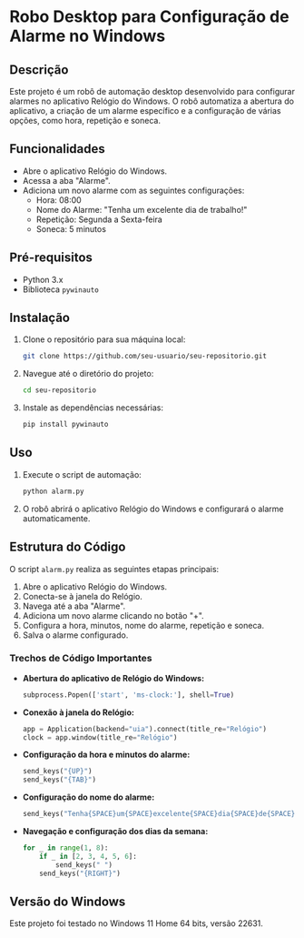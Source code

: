 # Robo Desktop para Configuração de Alarme no Windows

## Descrição

Este projeto é um robô de automação desktop desenvolvido para configurar alarmes no aplicativo Relógio do Windows. O robô automatiza a abertura do aplicativo, a criação de um alarme específico e a configuração de várias opções, como hora, repetição e soneca.

## Funcionalidades

- Abre o aplicativo Relógio do Windows.
- Acessa a aba "Alarme".
- Adiciona um novo alarme com as seguintes configurações:
  - Hora: 08:00
  - Nome do Alarme: "Tenha um excelente dia de trabalho!"
  - Repetição: Segunda a Sexta-feira
  - Soneca: 5 minutos

## Pré-requisitos

- Python 3.x
- Biblioteca `pywinauto`

## Instalação

1. Clone o repositório para sua máquina local:
   ```bash
   git clone https://github.com/seu-usuario/seu-repositorio.git
   ```

2. Navegue até o diretório do projeto:
   ```bash
   cd seu-repositorio
   ```

3. Instale as dependências necessárias:
   ```bash
   pip install pywinauto
   ```

## Uso

1. Execute o script de automação:
   ```bash
   python alarm.py
   ```

2. O robô abrirá o aplicativo Relógio do Windows e configurará o alarme automaticamente.

## Estrutura do Código

O script `alarm.py` realiza as seguintes etapas principais:

1. Abre o aplicativo Relógio do Windows.
2. Conecta-se à janela do Relógio.
3. Navega até a aba "Alarme".
4. Adiciona um novo alarme clicando no botão "+".
5. Configura a hora, minutos, nome do alarme, repetição e soneca.
6. Salva o alarme configurado.

### Trechos de Código Importantes

- **Abertura do aplicativo de Relógio do Windows:**
  ```python
  subprocess.Popen(['start', 'ms-clock:'], shell=True)
  ```

- **Conexão à janela do Relógio:**
  ```python
  app = Application(backend="uia").connect(title_re="Relógio")
  clock = app.window(title_re="Relógio")
  ```

- **Configuração da hora e minutos do alarme:**
  ```python
  send_keys("{UP}")
  send_keys("{TAB}")
  ```

- **Configuração do nome do alarme:**
  ```python
  send_keys("Tenha{SPACE}um{SPACE}excelente{SPACE}dia{SPACE}de{SPACE}trabalho!")
  ```

- **Navegação e configuração dos dias da semana:**
  ```python
  for _ in range(1, 8):
      if _ in [2, 3, 4, 5, 6]:
          send_keys(" ")
      send_keys("{RIGHT}")
  ```

## Versão do Windows

Este projeto foi testado no Windows 11 Home 64 bits, versão 22631.